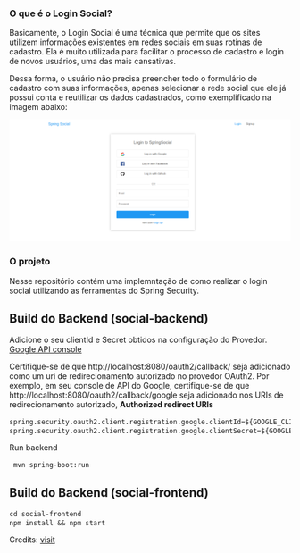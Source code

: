 ### O que é o Login Social?

Basicamente, o Login Social é uma técnica que permite que os sites utilizem informações existentes em redes sociais em suas rotinas de cadastro. Ela é muito utilizada para facilitar o processo de cadastro e login de novos usuários, uma das mais cansativas.

Dessa forma, o usuário não precisa preencher todo o formulário de cadastro com suas informações, apenas selecionar a rede social que ele já possui conta e reutilizar os dados cadastrados, como exemplificado na imagem abaixo:

![App Screenshot](img1.png)

### O projeto

Nesse repositório contém uma implemntação de como realizar o login social utilizando as ferramentas do Spring Security.

## Build do Backend (social-backend)

Adicione o seu clientId e Secret obtidos na configuração do Provedor. [Google API console](https://console.developers.google.com/projectselector/apis/credentials?pli=1)

Certifique-se de que http://localhost:8080/oauth2/callback/<provider> seja adicionado como um uri de redirecionamento autorizado no provedor OAuth2. Por exemplo, em seu console de API do Google, certifique-se de que http://localhost:8080/oauth2/callback/google seja adicionado nos URIs de redirecionamento autorizado, **Authorized redirect URIs**

```
spring.security.oauth2.client.registration.google.clientId=${GOOGLE_CLIENT_ID}
spring.security.oauth2.client.registration.google.clientSecret=${GOOGLE_PASSWORD}
```

Run backend
```
 mvn spring-boot:run
```


## Build do Backend (social-frontend)

```
cd social-frontend
npm install && npm start
```

Credits: [visit](https://github.com/callicoder/spring-boot-react-oauth2-social-login-demo)